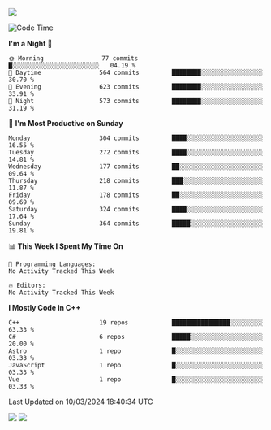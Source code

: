 ![](https://komarev.com/ghpvc/?username=lilpidgey&color=red)
<!--START_SECTION:waka-->
![Code Time](http://img.shields.io/badge/Code%20Time-1%2C491%20hrs%2018%20mins-blue)

**I'm a Night 🦉** 

```text
🌞 Morning                77 commits          █░░░░░░░░░░░░░░░░░░░░░░░░   04.19 % 
🌆 Daytime                564 commits         ████████░░░░░░░░░░░░░░░░░   30.70 % 
🌃 Evening                623 commits         ████████░░░░░░░░░░░░░░░░░   33.91 % 
🌙 Night                  573 commits         ████████░░░░░░░░░░░░░░░░░   31.19 % 
```
📅 **I'm Most Productive on Sunday** 

```text
Monday                   304 commits         ████░░░░░░░░░░░░░░░░░░░░░   16.55 % 
Tuesday                  272 commits         ████░░░░░░░░░░░░░░░░░░░░░   14.81 % 
Wednesday                177 commits         ██░░░░░░░░░░░░░░░░░░░░░░░   09.64 % 
Thursday                 218 commits         ███░░░░░░░░░░░░░░░░░░░░░░   11.87 % 
Friday                   178 commits         ██░░░░░░░░░░░░░░░░░░░░░░░   09.69 % 
Saturday                 324 commits         ████░░░░░░░░░░░░░░░░░░░░░   17.64 % 
Sunday                   364 commits         █████░░░░░░░░░░░░░░░░░░░░   19.81 % 
```


📊 **This Week I Spent My Time On** 

```text
💬 Programming Languages: 
No Activity Tracked This Week

🔥 Editors: 
No Activity Tracked This Week
```

**I Mostly Code in C++** 

```text
C++                      19 repos            ████████████████░░░░░░░░░   63.33 % 
C#                       6 repos             █████░░░░░░░░░░░░░░░░░░░░   20.00 % 
Astro                    1 repo              █░░░░░░░░░░░░░░░░░░░░░░░░   03.33 % 
JavaScript               1 repo              █░░░░░░░░░░░░░░░░░░░░░░░░   03.33 % 
Vue                      1 repo              █░░░░░░░░░░░░░░░░░░░░░░░░   03.33 % 
```




 Last Updated on 10/03/2024 18:40:34 UTC
<!--END_SECTION:waka-->
![](https://hit.yhype.me/github/profile?user_id=42968544)
![](https://komarev.com/ghpvc/?lilpidgey)
